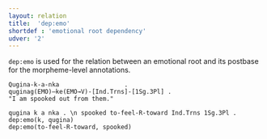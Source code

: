 ```yaml
---
layout: relation
title:  'dep:emo'
shortdef : 'emotional root dependency'
udver: '2'
---
```


`dep:emo` is used for the relation between an emotional root and its postbase for the morpheme-level annotations.

```
Qugina-k-a-nka					.
quginag(EMO)–ke(EMO→V)-[Ind.Trns]-[1Sg.3Pl]	.
"I am spooked out from them."
```

~~~ sdparse
qugina k a nka . \n spooked to-feel-R-toward Ind.Trns 1Sg.3Pl .
dep:emo(k, qugina)
dep:emo(to-feel-R-toward, spooked)
~~~
<!-- Interlanguage links updated Po 6. listopadu 2023, 21:42:47 CET -->
